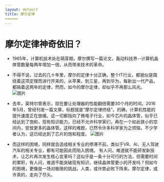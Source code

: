 ```yaml
---
layout: default
title: 摩尔定律 
======
---
```

# 摩尔定律神奇依旧？

* 1965年，计算机技术处在萌芽期，摩尔撰写一篇论文，轰动科技界--计算机晶体管数量每两年增加一倍，从而带来技术的革命。

* 不得不说，过去的几十年里，摩尔的定律十分正确，整个IT行业，都貌似是围绕着这项定理而进行开来的，从苹果，到三星，再到华为，每新出一代产品，都隔着这两年的定律，然而，如今的摩尔定律，却似乎不再那么风光。
![图片](http://img.mp.itc.cn/upload/20170415/a71953e657b44839bcb6ec5bc21ab7a9_th.jpeg)

* 去年，英特尔曾表示，现在要让处理器的性能翻倍需要30个月的时间。2016年5月，曾经刊发一篇文章，标题就是“摩尔定律终结”。的确，计算机性能的提升速度正在放缓。这一切都指向了微电子行业，如今芯片的晶体管，似乎已经达到了饱和，现有知识能力，已经不允许科学家们，再在一个如此狭小的空间内，安放更多的晶体管。这样的难题，已然令许多科学家为之烦恼，不少学者认为，这已经达到了芯片的饱和程度。
![图片](http://www.bdtic.com/FAIRCHILD/image/FSB660A_reference_drawing.JPG)

* 而这样的困境，同样就会造成相关专业的停滞不前。类似于VR、AI、无人驾驶汽车的相关专业，都有可能因此而陷入困境。
有人问，难道就不能研发新技术，让芯片再次发生核心变革吗？这似乎是一条十分可行的方法，但需要时间的累积，有人问，难道不能突破现有知识，继续晶体管更小的开发吗？但如今的困境，更像是一场对极限的挑战，人类，或许势必败下阵来。摩尔定律，或许真的，走向了尽头。